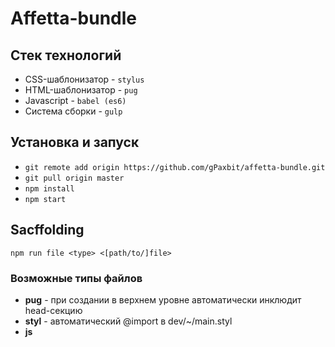 # Affetta-bundle
## Стек технологий
* CSS-шаблонизатор - `stylus`
* HTML-шаблонизатор - `pug`
* Javascript - `babel (es6)`
* Система сборки - `gulp`

## Установка и запуск
* `git remote add origin https://github.com/gPaxbit/affetta-bundle.git`
* `git pull origin master`
* `npm install`
* `npm start`

## Sacffolding
`npm run file <type> <[path/to/]file>`

### Возможные типы файлов

* **pug** - при создании в верхнем уровне автоматически инклюдит head-секцию
* **styl** - автоматический @import в dev/~/main.styl
* **js**

